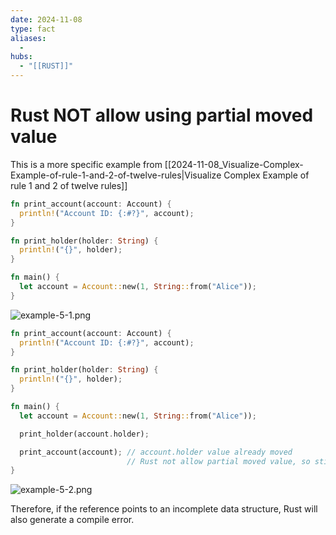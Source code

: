 ```yaml
---
date: 2024-11-08
type: fact
aliases:
  -
hubs:
  - "[[RUST]]"
---
```


# Rust NOT allow using partial moved value

This is a more specific example from [[2024-11-08_Visualize-Complex-Example-of-rule-1-and-2-of-twelve-rules|Visualize Complex Example of rule 1 and 2 of twelve rules]]

```rust
fn print_account(account: Account) {
  println!("Account ID: {:#?}", account);
}

fn print_holder(holder: String) {
  println!("{}", holder);
}

fn main() {
  let account = Account::new(1, String::from("Alice"));
}
```
![example-5-1.png](../assets/imgs/example-5-1.png)

```rust
fn print_account(account: Account) {
  println!("Account ID: {:#?}", account);
}

fn print_holder(holder: String) {
  println!("{}", holder);
}

fn main() {
  let account = Account::new(1, String::from("Alice"));

  print_holder(account.holder);

  print_account(account); // account.holder value already moved
                          // Rust not allow partial moved value, so still compile error
}
```

![example-5-2.png](../assets/imgs/example-5-2.png)



Therefore, if the reference points to an incomplete data structure, Rust will also generate a compile error.
